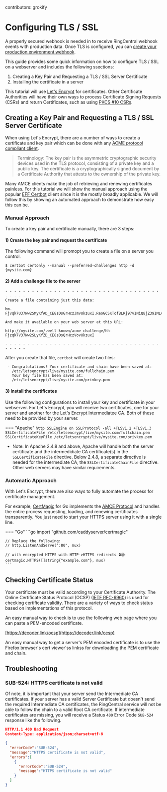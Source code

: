 contributors: grokify

# Configuring TLS / SSL

A properly secured webhook is needed in to receive RingCentral webhook events with production data. Once TLS is configured, you can [create your production environment webhook](creating-webhooks.md).

This guide provides some quick information on how to configure TLS / SSL on a webserver and includes the following ssections:

1. Creating a Key Pair and Requesting a TLS / SSL Server Certificate
1. Installing the certificate in a server

This tutorial will use [Let's Encrypt](https://letsencrypt.org/) for certificates. Other Certificate Authorities will have their own ways to process Certificate Signing Requests (CSRs) and return Certificates, such as using [PKCS #10 CSRs](https://decoder.link/csr_generator).

## Creating a Key Pair and Requesting a TLS / SSL Server Certificate

When using Let's Encrypt, there are a number of ways to create a certificate and key pair which can be done with any [ACME protocol compliant client](https://letsencrypt.org/docs/client-options/).

> Terminology: The key pair is the asymmetric cryptographic security devices used in the TLS protocol, consisting of a private key and a public key. The certificate is a cryptographically signed document by a Certificate Authority that attests to the ownership of the private key.

Many AMCE clients make the job of retrieving and renewing certificates painless. For this tutorial we will show the manual approach using the popular [EFF Certbot](https://certbot.eff.org/) client since it is the mostly broadly applicable. We will follow this by showing an automated approach to demonstrate how easy this can be.

### Manual Approach

To create a key pair and certificate manually, there are 3 steps:

#### 1) Create the key pair and request the certificate

The following command will promopt you to create a file on a server you control.

`$ certbot certonly --manual --preferred-challenges http -d {mysite.com}`

#### 2) Add a challenge file to the server

```
- - - - - - - - - - - - - - - - - - - - - - - - - - - - - - - - - - - - - - - -
Create a file containing just this data:

hm-Fjvqk7U37Nw2SMyKfAD_CE8sDsGrHczJmvUkzuxI.ReoGCSKTofBLRj97vINiQ8jZ39IMLvSmKhaXulMzA0I

And make it available on your web server at this URL:

http://mysite.com/.well-known/acme-challenge/hh-Fjzqk7V37Nw2SLyKfZD_CE8sDsQrHczVovUkzuxI

- - - - - - - - - - - - - - - - - - - - - - - - - - - - - - - - - - - - - - - -
```

After you create that file, `certbot` will create two files:

```
 - Congratulations! Your certificate and chain have been saved at:
   /etc/letsencrypt/live/mysite.com/fullchain.pem
   Your key file has been saved at:
   /etc/letsencrypt/live/mysite.com/privkey.pem
```

#### 3) Install the certificates

Use the following configurations to install your key and certificate in your webserver. For Let's Encrypt, you will receive two certificates, one for your server and another for the Let's Encrypt Intermediatee CA. Both of these need to be provided by your server.

=== "Apache"
	```http
	SSLEngine on
	SSLProtocol -all +TLSv1.2 +TLSv1.3
	SSLCertificateFile /etc/letsencrypt/live/mysite.com/fullchain.pem
	SSLCertificateKeyFile /etc/letsencrypt/live/mysite.com/privkey.pem
	```

* Note: In Apache 2.4.8 and above, Apache will handle both the server certificate and the intermedidiate CA certificate(s) in the `SSLCertificateFile` directive. Below 2.4.8, a separate directive is needed for the intermediate CA, the `SSLCertificateChainFile` directive. Other web servers may have similar requirements.

### Automatic Approach

With Let's Encrypt, there are also ways to fully automate the process for certificate management.

For example, [CertMagic](https://github.com/caddyserver/certmagic) for Go implements the [AMCE Protocol](https://tools.ietf.org/html/rfc8555) and handles the entire process requesting, loading, and renewing certificates transparently. You just need to start your HTTPS server using it with a single line.

=== "Go"
	```go
	import "github.com/caddyserver/certmagic"

	// Replace the following:
	// http.ListenAndServe(":80", mux)

	// with encrypted HTTPS with HTTP->HTTPS redirects 🔒😍
	certmagic.HTTPS([]string{"example.com"}, mux)
	```

## Checking Certificate Status

Your certificate must be valid according to your Certificate Authority. The Online Certificate Status Protocol (OCSP) ([IETF RFC-6960](https://tools.ietf.org/html/rfc6960)) is used for checking certificate validity. There are a variety of ways to check status based on implementations of this protocol.

An easy manual way to check is to use the following web page where you can paste a PEM-encoded certificate.

[https://decoder.link/ocsp](https://decoder.link/ocsp)

An easy manual way to get a server's PEM encoded certificate is to use the Firefox browser's cert viewer'ss linkss for downloading the PEM certificate and chain.

## Troubleshooting

### SUB-524: HTTPS certificate is not valid

Of note, it is important that your server send the Intermediate CA certificates. If your server has a valid Server Certificate but doesn't send the required Intermediate CA certificates, the RingCentral service will not be able to follow the chain to a valid Root CA certificate. If intermediate certificates are missing, you will receive a Status `400` Error Code `SUB-524` response like the following.

```json
HTTP/1.1 400 Bad Request
Content-Type: application/json;charset=utf-8

{
  "errorCode":"SUB-524",
  "message":"HTTPS certificate is not valid",
  "errors":[
    {
      "errorCode":"SUB-524",
      "message":"HTTPS certificate is not valid"
    }
  ]
}
```
